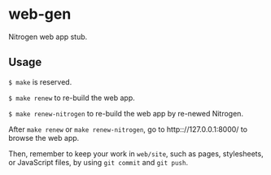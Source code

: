 # web-gen

Nitrogen web app stub.

## Usage

`$ make` is reserved.

`$ make renew` to re-build the web app.

`$ make renew-nitrogen` to re-build the web app by re-newed Nitrogen.

After `make renew` or `make renew-nitrogen`, go to http:://127.0.0.1:8000/ to browse the web app.

Then, remember to keep your work in `web/site`, such as pages, stylesheets, or JavaScript files, by using `git commit` and `git push`.
